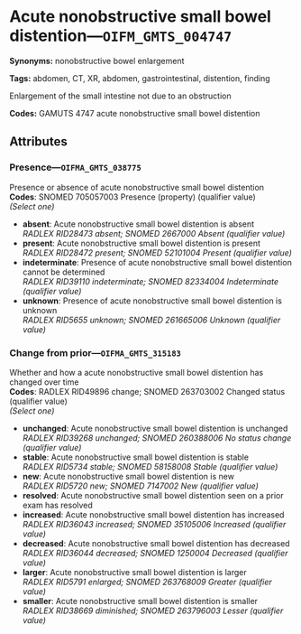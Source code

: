 # Acute nonobstructive small bowel distention—`OIFM_GMTS_004747`

**Synonyms:** nonobstructive bowel enlargement

**Tags:** abdomen, CT, XR, abdomen, gastrointestinal, distention, finding

Enlargement of the small intestine not due to an obstruction

**Codes:** GAMUTS 4747 acute nonobstructive small bowel distention

## Attributes

### Presence—`OIFMA_GMTS_038775`

Presence or absence of acute nonobstructive small bowel distention  
**Codes**: SNOMED 705057003 Presence (property) (qualifier value)  
*(Select one)*

- **absent**: Acute nonobstructive small bowel distention is absent  
_RADLEX RID28473 absent; SNOMED 2667000 Absent (qualifier value)_
- **present**: Acute nonobstructive small bowel distention is present  
_RADLEX RID28472 present; SNOMED 52101004 Present (qualifier value)_
- **indeterminate**: Presence of acute nonobstructive small bowel distention cannot be determined  
_RADLEX RID39110 indeterminate; SNOMED 82334004 Indeterminate (qualifier value)_
- **unknown**: Presence of acute nonobstructive small bowel distention is unknown  
_RADLEX RID5655 unknown; SNOMED 261665006 Unknown (qualifier value)_

### Change from prior—`OIFMA_GMTS_315183`

Whether and how a acute nonobstructive small bowel distention has changed over time  
**Codes**: RADLEX RID49896 change; SNOMED 263703002 Changed status (qualifier value)  
*(Select one)*

- **unchanged**: Acute nonobstructive small bowel distention is unchanged  
_RADLEX RID39268 unchanged; SNOMED 260388006 No status change (qualifier value)_
- **stable**: Acute nonobstructive small bowel distention is stable  
_RADLEX RID5734 stable; SNOMED 58158008 Stable (qualifier value)_
- **new**: Acute nonobstructive small bowel distention is new  
_RADLEX RID5720 new; SNOMED 7147002 New (qualifier value)_
- **resolved**: Acute nonobstructive small bowel distention seen on a prior exam has resolved  
- **increased**: Acute nonobstructive small bowel distention has increased  
_RADLEX RID36043 increased; SNOMED 35105006 Increased (qualifier value)_
- **decreased**: Acute nonobstructive small bowel distention has decreased  
_RADLEX RID36044 decreased; SNOMED 1250004 Decreased (qualifier value)_
- **larger**: Acute nonobstructive small bowel distention is larger  
_RADLEX RID5791 enlarged; SNOMED 263768009 Greater (qualifier value)_
- **smaller**: Acute nonobstructive small bowel distention is smaller  
_RADLEX RID38669 diminished; SNOMED 263796003 Lesser (qualifier value)_